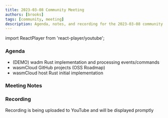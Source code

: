 ```yaml
---
title: 2023-03-08 Community Meeting
authors: [brooks]
tags: [community, meeting]
description: Agenda, notes, and recording for the 2023-03-08 community meeting
---
```


import ReactPlayer from 'react-player/youtube';

### Agenda
- (DEMO) wadm Rust implementation and processing events/commands
- wasmCloud GitHub projects (OSS Roadmap)
- wasmCloud host Rust initial implementation

<!--truncate-->

### Meeting Notes

### Recording
Recording is being uploaded to YouTube and will be displayed promptly
